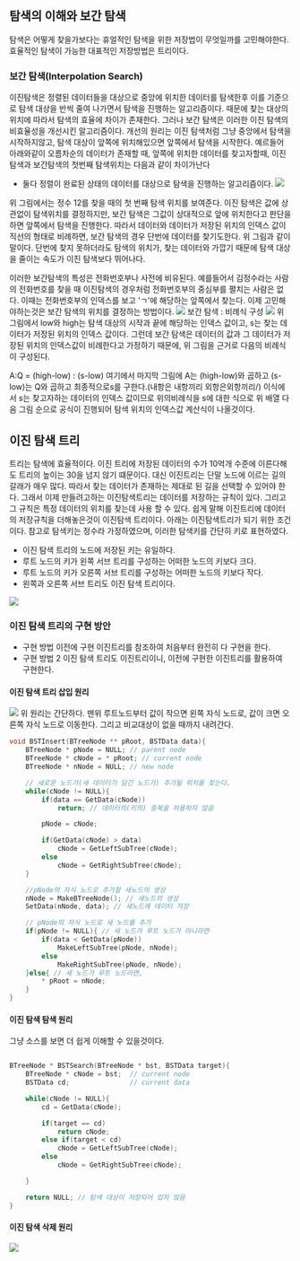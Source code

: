 ## 탐색의 이해와 보간 탐색
탐색은 어떻게 찾을가보다는 휴얼적인 탐색을 위한 저장법이 무엇일까를 고민해야한다. 효율적인 탐색이 가능한 대표적인 저장방법은 트리이다.

### 보간 탐색(Interpolation Search)
이진탐색은 정렬된 데이터들을 대상으로 중앙에 위치한 데이터를 탐색한후 이를 기준으로 탐색 대상을 반씩 줄여 나가면서 탐색을 진행하는 알고리즘이다. 때문에 찾는 대상의 위치에 따라서 탐색의 효율에 차이가 존재한다. 그러나 보간 탐색은 이러한 이진 탐색의 비효율성을 개선시킨 알고리즘이다. 개선의 원리는 이진 탐색처럼 그냥 중앙에서 탐색을 시작하지않고, 탐색 대상이 앞쪽에 위치해있으면 앞쪽에서 탐색을 시작한다. 예르들어 아래와같이 오름차순의 데이터가 존재할 때, 앞쪽에 위치한 데이터를 찾고자할때, 이진탐색과 보간탐색의 첫번째 탐색위치는 다음과 같이 차이가난다

* 둘다 정렬이 완료된 상태의 데이터를 대상으로 탐색을 진행하는 알고리즘이다.
![](https://i.imgur.com/4SAnzEY.png)

위 그림에서는 정수 12를 찾을 때의 첫 번째 탐색 위치를 보여준다. 이진 탐색은 값에 상관없이 탐색위치를 결정하지만, 보간 탐색은 그값이 상대적으로 앞에 위치한다고 판단을 하면 앞쪽에서 탐색을 진행한다. 따라서 데이터와 데이터가 저장된 위치의 인덱스 값이 직선의 형태로 비례하면, 보간 탐색의 경우 단번에 데이터를 찾기도한다. 위 그림과 같이 말이다. 단번에 찾지 못하더라도 탐색의 위치가, 찾는 데이터와 가깝기 때문에 탐색 대상을 줄이는 속도가 이진 탐색보다 뛰어나다.

이러한 보간탐색의 특성은 전화번호부나 사전에 비유된다. 예를들어서 김정수라는 사람의 전화번호를 찾을 때 이진탐색의 경우처럼 전화번호부의 중심부를 펼치는 사람은 없다. 이때는 전화번호부의 인덱스를 보고 'ㄱ'에 해당하는 앞쪽에서 찾는다.
이제 고민해야하는것은 보간 탐색의 위치를 결정하는 방법이다.
![](https://i.imgur.com/4SAnzEY.png)
보간 탐색 : 비례식 구성
![](https://i.imgur.com/eug6N71.png)
위 그림에서 low와 high는 탐색 대상의 시작과 끝에 해당하는 인덱스 값이고, s는 찾는 데이터가 저장된 위치의 인덱스 값이다. 그런데 보간 탐색은 데이터의 값과 그 데이터가 저장된 위치의 인덱스값이 비례한다고 가정하기 때문에, 위 그림을 근거로 다음의 비례식이 구성된다.

A:Q = (high-low) : (s-low)
여기에서 마지막 그림에 A는 (high-low)와 곱하고 (s-low)는 Q와 곱하고 최종적으로s를 구한다.(내항은 내항끼리 외항은외항끼리/)
이식에서 s는 찾고자하는 데이터의 인덱스 값이므로 위의비례식을 s에 대한 식으로 위 배열 다음 그림 순으로 공식이 진행되어 탐색 위치의 인덱스값 계산식이 나올것이다.


## 이진 탐색 트리
트리는 탐색에 효율적이다. 이진 트리에 저장된 데이터의 수가 10억개 수준에 이른다해도 트리의 높이는 30을 넘지 않기 떄문이다. 대신 이진트리는 단말 노드에 이르는 길의 갈래가 매우 많다. 따라서 찾는 데이터가 존재하는 제대로 된 길을 선택할 수 있어야 한다.
그래서 이제 만들려고하는 이진탐색트리는 데이터를 저장하는 규칙이 있다. 그리고 그 규칙은 특정 데이터의 위치를 찾는데 사용 할 수 있다. 쉽게 말해 이진트리에 데이터의 저장규칙을 더해놓은것이 이진탐색 트리이다. 아래는 이진탐색트리가 되기 위한 조건이다. 참고로 탐색키는 정수라 가정하였으며, 이러한 탐색키를 간단히 키로 표현하였다.
* 이진 탐색 트리의 노드에 저장된 키는 유일하다.
* 루트 노드의 키가 왼쪽 서브 트리를 구성하는 어떠한 노드의 키보다 크다.
* 루트 노드의 키가 오른쪽 서브 트리를 구성하는 어떠한 노드의 키보다 작다.
* 왼쪽과 오른쪽 서브 트리도 이진 탐색 트리이다.

![](https://i.imgur.com/3dbk6nX.png)

### 이진 탐색 트리의 구현 방안
* 구현 방법
이전에 구현 이진트리를 참조하여 처음부터 완전히 다 구현을 한다.
* 구현 방법 2
이진 탐색 트리도 이진트리이니, 이전에 구현한 이진트리를 활용하여 구현한다.


#### 이진 탐색 트리 삽입 원리
![](https://i.imgur.com/viZhGa3.png)
위 원리는 간단하다. 맨위 루트노드부터 값이 작으면 왼쪽 자식 노드로, 값이 크면 오른쪽 자식 노드로 이동한다. 그리고 비교대상이 없을 때까지 내려간다.  

```c
void BSTInsert(BTreeNode ** pRoot, BSTData data){
    BTreeNode * pNode = NULL; // parent node
    BTreeNode * cNode = * pRoot; // current node
    BTreeNode * nNode = NULL; // new node

    // 새로운 노드가(새 데이터가 담긴 노드가) 추가될 위치를 찾는다.
    while(cNode != NULL){
        if(data == GetData(cNode))
            return; // 데이터의(키의) 중복을 허용하지 않음

        pNode = cNode;

        if(GetData(cNode) > data)
            cNode = GetLeftSubTree(cNode);
        else
            cNode = GetRightSubTree(cNode);
    }

    //pNode의 자식 노드로 추가할 새노드의 생성
    nNode = MakeBTreeNode(); // 새노드의 생성
    SetData(nNode, data); // 새노드에 데이터 저장

    // pNode의 자식 노드로 새 노드를 추가
    if(pNode != NULL){ // 새 노드가 루트 노드가 아니라면
        if(data < GetData(pNode))
            MakeLeftSubTree(pNode, nNode);
        else
            MakeRightSubTree(pNode, nNode);
    }else{ // 새 노드가 루트 노드라면,
        * pRoot = nNode;
    }
}


```

#### 이진 탐색 탐색 원리
그냥 소스를 보면 더 쉽게 이해할 수 있을것이다.
```c

BTreeNode * BSTSearch(BTreeNode * bst, BSTData target){
    BTreeNode * cNode = bst;  // current node
    BSTData cd;               // current data

    while(cNode != NULL){
        cd = GetData(cNode);

        if(target == cd)
            return cNode;
        else if(target < cd)
            cNode = GetLeftSubTree(cNode);
        else
            cNode = GetRightSubTree(cNode);

    }

    return NULL; // 탐색 대상이 저장되어 있지 않음
}
```

#### 이진 탐색 삭제 원리
![](https://i.imgur.com/fVyRBlV.png)
